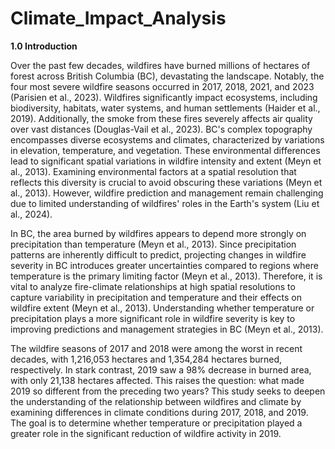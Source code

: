 # Climate_Impact_Analysis
<b>1.0 Introduction</b>

Over the past few decades, wildfires have burned millions of hectares of forest across British Columbia (BC), devastating the landscape. Notably, the four most severe wildfire seasons occurred in 2017, 2018, 2021, and 2023 (Parisien et al., 2023). Wildfires significantly impact ecosystems, including biodiversity, habitats, water systems, and human settlements (Haider et al., 2019). Additionally, the smoke from these fires severely affects air quality over vast distances (Douglas-Vail et al., 2023).
BC's complex topography encompasses diverse ecosystems and climates, characterized by variations in elevation, temperature, and vegetation. These environmental differences lead to significant spatial variations in wildfire intensity and extent (Meyn et al., 2013). Examining environmental factors at a spatial resolution that reflects this diversity is crucial to avoid obscuring these variations (Meyn et al., 2013). However, wildfire prediction and management remain challenging due to limited understanding of wildfires' roles in the Earth's system (Liu et al., 2024).

In BC, the area burned by wildfires appears to depend more strongly on precipitation than temperature (Meyn et al., 2013). Since precipitation patterns are inherently difficult to predict, projecting changes in wildfire severity in BC introduces greater uncertainties compared to regions where temperature is the primary limiting factor (Meyn et al., 2013). Therefore, it is vital to analyze fire-climate relationships at high spatial resolutions to capture variability in precipitation and temperature and their effects on wildfire extent (Meyn et al., 2013). Understanding whether temperature or precipitation plays a more significant role in wildfire severity is key to improving predictions and management strategies in BC (Meyn et al., 2013).

The wildfire seasons of 2017 and 2018 were among the worst in recent decades, with 1,216,053 hectares and 1,354,284 hectares burned, respectively. In stark contrast, 2019 saw a 98% decrease in burned area, with only 21,138 hectares affected. This raises the question: what made 2019 so different from the preceding two years?
This study seeks to deepen the understanding of the relationship between wildfires and climate by examining differences in climate conditions during 2017, 2018, and 2019. The goal is to determine whether temperature or precipitation played a greater role in the significant reduction of wildfire activity in 2019.

